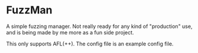 # FuzzMan

A simple fuzzing manager. Not really ready for any kind of "production" use, and is being made by me more as a fun side project.

This only supports AFL(++). The config file is an example config file.
